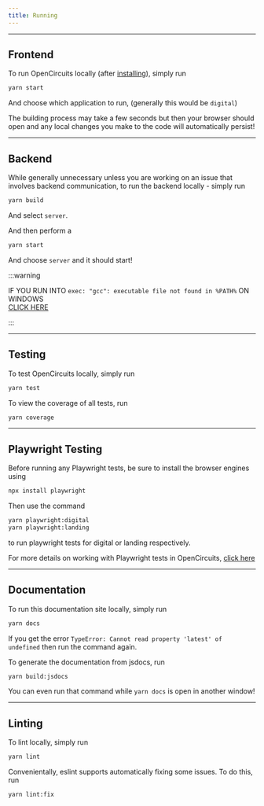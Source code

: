 ```yaml
---
title: Running
---
```


---

## Frontend

To run OpenCircuits locally (after [installing](./Installation)), simply run
```bash
yarn start
```

And choose which application to run, (generally this would be `digital`)

The building process may take a few seconds but then your browser should open and any local changes you make to the code will automatically persist!

---

## Backend

While generally unnecessary unless you are working on an issue that involves backend communication, to run the backend locally - simply run
```bash
yarn build
```

And select `server`.

And then perform a
```bash
yarn start
```

And choose `server` and it should start!

:::warning

IF YOU RUN INTO `exec: "gcc": executable file not found in %PATH%` ON WINDOWS  
[CLICK HERE](https://medium.com/@yaravind/go-sqlite-on-windows-f91ef2dacfe)

:::

---

## Testing

To test OpenCircuits locally, simply run
```bash
yarn test
```

To view the coverage of all tests, run
```bash
yarn coverage
```

---

## Playwright Testing

Before running any Playwright tests, be sure to install the browser engines using
```bash
npx install playwright
```

Then use the command
```bash
yarn playwright:digital
yarn playwright:landing
```
to run playwright tests for digital or landing respectively. 

For more details on working with Playwright tests in OpenCircuits, [click here](../Guides/Playwright)

---

## Documentation

To run this documentation site locally, simply run
```bash
yarn docs
```

If you get the error `TypeError: Cannot read property 'latest' of undefined` then run the command again.

To generate the documentation from jsdocs, run
```bash
yarn build:jsdocs
```
You can even run that command while `yarn docs` is open in another window!

---

## Linting

To lint locally, simply run
```bash
yarn lint
```

Convenientally, eslint supports automatically fixing some issues. To do this, run
```bash
yarn lint:fix
```

